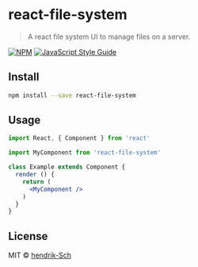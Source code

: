 # react-file-system

> A react file system UI to manage files on a server.

[![NPM](https://img.shields.io/npm/v/react-file-system.svg)](https://www.npmjs.com/package/react-file-system) [![JavaScript Style Guide](https://img.shields.io/badge/code_style-standard-brightgreen.svg)](https://standardjs.com)

## Install

```bash
npm install --save react-file-system
```

## Usage

```jsx
import React, { Component } from 'react'

import MyComponent from 'react-file-system'

class Example extends Component {
  render () {
    return (
      <MyComponent />
    )
  }
}
```

## License

MIT © [hendrik-Sch](https://github.com/hendrik-Sch)
